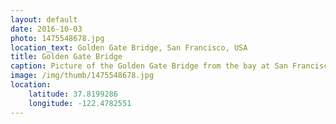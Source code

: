 ```yaml
---
layout: default
date: 2016-10-03
photo: 1475548678.jpg
location_text: Golden Gate Bridge, San Francisco, USA
title: Golden Gate Bridge
caption: Picture of the Golden Gate Bridge from the bay at San Francisco.
image: /img/thumb/1475548678.jpg
location:
    latitude: 37.8199286
    longitude: -122.4782551
---
```

